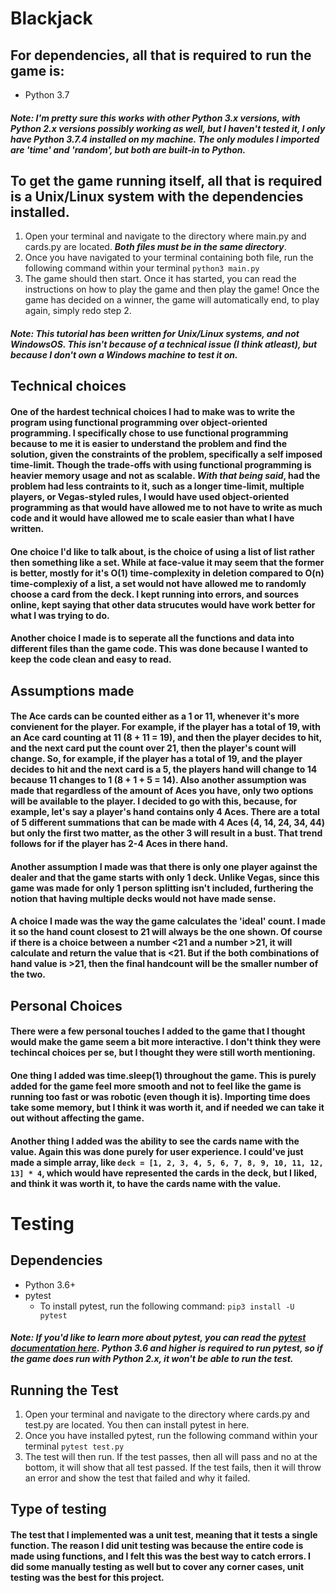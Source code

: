 # Blackjack

## For dependencies, all that is required to run the game is:
* Python 3.7
##### Note: I'm pretty sure this works with other Python 3.x versions, with Python 2.x versions **possibly** working as well, but I haven't tested it, I only have Python 3.7.4 installed on my machine. The only modules I imported are 'time' and 'random', but both are built-in to Python.
## To get the game running itself, all that is required is a Unix/Linux system with the dependencies installed.
1. Open your terminal and navigate to the directory where main.py and cards.py are located. ***Both files must be in the same directory***.
2. Once you have navigated to your terminal containing both file, run the following command within your terminal `python3 main.py`
3. The game should then start. Once it has started, you can read the instructions on how to play the game and then play the game! Once the game has decided on a winner, the game will automatically end, to play again, simply redo step 2.
##### Note: This tutorial has been written for Unix/Linux systems, and not WindowsOS. This isn't because of a technical issue (I think atleast), but because I don't own a Windows machine to test it on.

## Technical choices
#### One of the hardest technical choices I had to make was to write the program using functional programming over object-oriented programming. I specifically chose to use functional programming because to me it is easier to understand the problem and find the solution, given the constraints of the problem, specifically a self imposed time-limit. Though the trade-offs with using functional programming is heavier memory usage and not as scalable. ***With that being said***, had the problem had less contraints to it, such as a longer time-limit, multiple players, or Vegas-styled rules, I would have used object-oriented programming as that would have allowed me to not have to write as much code and it would have allowed me to scale easier than what I have written.
#### One choice I'd like to talk about, is the choice of using a list of list rather then something like a set. While at face-value it may seem that the former is better, mostly for it's O(1) time-complexity in deletion compared to O(n) time-complexiy of a list, a set would not have allowed me to randomly choose a card from the deck. I kept running into errors, and sources online, kept saying that other data strucutes would have work better for what I was trying to do.
#### Another choice I made is to seperate all the functions and data into different files than the game code. This was done because I wanted to keep the code clean and easy to read.

## Assumptions made
#### The Ace cards can be counted either as a 1 or 11, whenever it's more convienent for the player. For example, if the player has a total of 19, with an Ace card counting at 11 (8 + 11 = 19), and then the player decides to hit, and the next card put the count over 21, then the player's count will change. So, for example, if the player has a total of 19, and the player decides to hit and the next card is a 5, the players hand will change to 14 because 11 changes to 1 (8 + 1 + 5 = 14). Also another assumption was made that regardless of the amount of Aces you have, only two options will be available to the player. I decided to go with this, because, for example, let's say a player's hand contains only 4 Aces. There are a total of 5 different summations that can be made with 4 Aces (4, 14, 24, 34, 44) but only the first two matter, as the other 3 will result in a bust. That trend follows for if the player has 2-4 Aces in there hand.
#### Another assumption I made was that there is only one player against the dealer and that the game starts with only 1 deck. Unlike Vegas, since this game was made for only 1 person splitting isn't included, furthering the notion that having multiple decks would not have made sense.
#### A choice I made was the way the game calculates the 'ideal' count. I made it so the hand count closest to 21 will always be the one shown. Of course if there is a choice between a number <21 and a number >21, it will calculate and return the value that is <21. But if the both combinations of hand value is >21, then the final handcount will be the smaller number of the two.

## Personal Choices
#### There were a few personal touches I added to the game that I thought would make the game seem a bit more interactive. I don't think they were techincal choices per se, but I thought they were still worth mentioning.
#### One thing I added was time.sleep(1) throughout the game. This is purely added for the game feel more smooth and not to feel like the game is running too fast or was robotic (even though it is). Importing time does take some memory, but I think it was worth it, and if needed we can take it out without affecting the game.
#### Another thing I added was the ability to see the cards name with the value. Again this was done purely for user experience. I could've just made a simple array, like  `deck = [1, 2, 3, 4, 5, 6, 7, 8, 9, 10, 11, 12, 13] * 4`, which would have represented the cards in the deck, but I liked, and think it was worth it, to have the cards name with the value.

# Testing
## Dependencies
* Python 3.6+
* pytest
  * To install pytest, run the following command: `pip3 install -U pytest`
##### Note: If you'd like to learn more about pytest, you can read the [pytest documentation here](https://docs.pytest.org/en/latest/). Python 3.6 and higher is required to run pytest, so if the game does run with Python 2.x, it won't be able to run the test.
## Running the Test
1. Open your terminal and navigate to the directory where cards.py and test.py are located. You then can install pytest in here.
2. Once you have installed pytest, run the following command within your terminal `pytest test.py`
3. The test will then run. If the test passes, then all will pass and no at the bottom, it will show that all test passed. If the test fails, then it will throw an error and show the test that failed and why it failed. 
## Type of testing
#### The test that I implemented was a unit test, meaning that it tests a single function. The reason I did unit testing was because the entire code is made using functions, and I felt this was the best way to catch errors. I did some manually testing as well but to cover any corner cases, unit testing was the best for this project.
